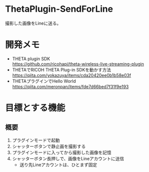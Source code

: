 # ThetaPlugin-SendForLine

撮影した画像をLineに送る。


# 開発メモ

* THETA plugin SDK  
https://github.com/ricohapi/theta-wireless-live-streaming-plugin
* THETAでRICOH THETA Plug-in SDKを動かす方法  
https://qiita.com/yokazuya/items/cda20420ee0b1b58e03f
* THETAプラグインでHello World  
https://qiita.com/meronpan/items/fde7d66bed7f31f9e193

# 目標とする機能
## 概要

1. プラグインモードで起動
1. シャッターボタンで静止画を撮影する
1. プラグインモードに入ってから撮影した画像を記憶
1. シャッターボタン長押しで、画像をLineアカウントに送信
   * 送り先Lineアカウントは、ひとまず固定

